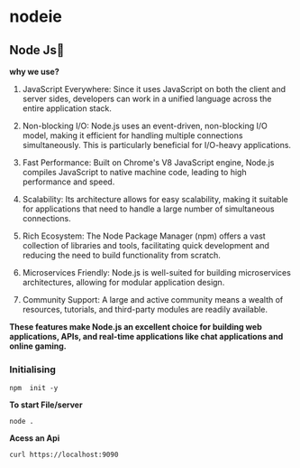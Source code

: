 # nodeie
## Node Js🍏
**why we use?**
1. JavaScript Everywhere: Since it uses JavaScript on both the client and server sides, developers can work in a unified language across the entire application stack.

2. Non-blocking I/O: Node.js uses an event-driven, non-blocking I/O model, making it efficient for handling multiple connections simultaneously. This is particularly beneficial for I/O-heavy applications.

3. Fast Performance: Built on Chrome's V8 JavaScript engine, Node.js compiles JavaScript to native machine code, leading to high performance and speed.

4. Scalability: Its architecture allows for easy scalability, making it suitable for applications that need to handle a large number of simultaneous connections.

5. Rich Ecosystem: The Node Package Manager (npm) offers a vast collection of libraries and tools, facilitating quick development and reducing the need to build functionality from scratch.

6. Microservices Friendly: Node.js is well-suited for building microservices architectures, allowing for modular application design.

7. Community Support: A large and active community means a wealth of resources, tutorials, and third-party modules are readily available.

**These features make Node.js an excellent choice for building web applications, APIs, and real-time applications like chat applications and online gaming.**
### Initialising
```
npm  init -y
```

**To start File/server**
```
node .
```
**Acess an Api**
```
curl https://localhost:9090
```



